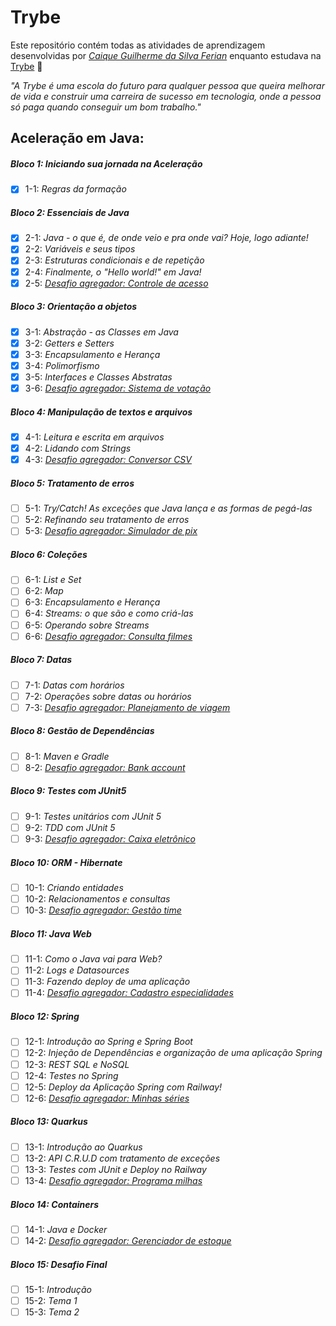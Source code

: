# Trybe

Este repositório contém todas as atividades de aprendizagem desenvolvidas por _[Caique Guilherme da Silva Ferian](https://www.linkedin.com/in/caique-ferian-6a1320153/)_ enquanto estudava na [Trybe](https://www.betrybe.com/) :rocket:

_"A Trybe é uma escola do futuro para qualquer pessoa que queira melhorar de vida e construir uma carreira de sucesso em tecnologia, onde a pessoa só paga quando conseguir um bom trabalho."_

## Aceleração em Java:

##### Bloco 1: Iniciando sua jornada na Aceleração

- [X] 1-1: _Regras da formação_

##### Bloco 2: Essenciais de Java

- [X] 2-1: _Java - o que é, de onde veio e pra onde vai? Hoje, logo adiante!_
- [X] 2-2: _Variáveis e seus tipos_
- [X] 2-3: _Estruturas condicionais e de repetição_
- [X] 2-4: _Finalmente, o "Hello world!" em Java!_
- [X] 2-5: _[Desafio agregador: Controle de acesso](https://github.com/Caique-Ferian/Aceleracao-trybe-java/tree/main/Bloco-1/Projeto/acc-java-08-exercises-controle-de-acesso)_

##### Bloco 3: Orientação a objetos

- [X] 3-1: _Abstração - as Classes em Java_
- [X] 3-2: _Getters e Setters_
- [X] 3-3: _Encapsulamento e Herança_
- [X] 3-4: _Polimorfismo_
- [X] 3-5: _Interfaces e Classes Abstratas_
- [X] 3-6: _[Desafio agregador: Sistema de votação](https://github.com/Caique-Ferian/Aceleracao-trybe-java/tree/main/Bloco-2/Projeto/acc-java-08-exercises-sistema-de-votacao)_

##### Bloco 4: Manipulação de textos e arquivos

- [X] 4-1: _Leitura e escrita em arquivos_
- [X] 4-2: _Lidando com Strings_
- [X] 4-3: _[Desafio agregador: Conversor CSV]()_

##### Bloco 5: Tratamento de erros

- [ ] 5-1: _Try/Catch! As exceções que Java lança e as formas de pegá-las_
- [ ] 5-2: _Refinando seu tratamento de erros_
- [ ] 5-3: _[Desafio agregador: Simulador de pix]()_

##### Bloco 6: Coleções

- [ ] 6-1: _List e Set_
- [ ] 6-2: _Map_
- [ ] 6-3: _Encapsulamento e Herança_
- [ ] 6-4: _Streams: o que são e como criá-las_
- [ ] 6-5: _Operando sobre Streams_
- [ ] 6-6: _[Desafio agregador: Consulta filmes]()_

##### Bloco 7: Datas

- [ ] 7-1: _Datas com horários_
- [ ] 7-2: _Operações sobre datas ou horários_
- [ ] 7-3: _[Desafio agregador: Planejamento de viagem]()_

##### Bloco 8: Gestão de Dependências

- [ ] 8-1: _Maven e Gradle_
- [ ] 8-2: _[Desafio agregador: Bank account]()_

##### Bloco 9: Testes com JUnit5

- [ ] 9-1: _Testes unitários com JUnit 5_
- [ ] 9-2: _TDD com JUnit 5_
- [ ] 9-3: _[Desafio agregador: Caixa eletrônico]()_

##### Bloco 10: ORM - Hibernate

- [ ] 10-1: _Criando entidades_
- [ ] 10-2: _Relacionamentos e consultas_
- [ ] 10-3: _[Desafio agregador: Gestão time]()_

##### Bloco 11: Java Web

- [ ] 11-1: _Como o Java vai para Web?_
- [ ] 11-2: _Logs e Datasources_
- [ ] 11-3: _Fazendo deploy de uma aplicação_
- [ ] 11-4: _[Desafio agregador: Cadastro especialidades]()_

##### Bloco 12: Spring

- [ ] 12-1: _Introdução ao Spring e Spring Boot_
- [ ] 12-2: _Injeção de Dependências e organização de uma aplicação Spring_
- [ ] 12-3: _REST SQL e NoSQL_
- [ ] 12-4: _Testes no Spring_
- [ ] 12-5: _Deploy da Aplicação Spring com Railway!_
- [ ] 12-6: _[Desafio agregador: Minhas séries]()_

##### Bloco 13: Quarkus

- [ ] 13-1: _Introdução ao Quarkus_
- [ ] 13-2: _API C.R.U.D com tratamento de exceções_
- [ ] 13-3: _Testes com JUnit e Deploy no Railway_
- [ ] 13-4: _[Desafio agregador: Programa milhas]()_

##### Bloco 14: Containers

- [ ] 14-1: _Java e Docker_
- [ ] 14-2: _[Desafio agregador: Gerenciador de estoque]()_

##### Bloco 15: Desafio Final

- [ ] 15-1: _Introdução_
- [ ] 15-2: _Tema 1_
- [ ] 15-3: _Tema 2_
